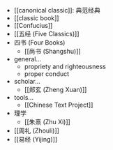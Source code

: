 - [[canonical classic]]: 典范经典 
- [[classic book]]
- [[Confucius]]
- [[五经 (Five Classics)]]
- 四书 (Four Books)
    - [[尚书 (Shangshu)]]
- general...
    - propriety and righteousness
    - proper conduct
- scholar...
    - [[郑玄 (Zheng Xuan)]]
- tools...
    - [[Chinese Text Project]]
- 理学
    - [[朱熹 (Zhu Xi)]]
- [[周礼 (Zhouli)]]
- [[易经 (Yijing)]]
